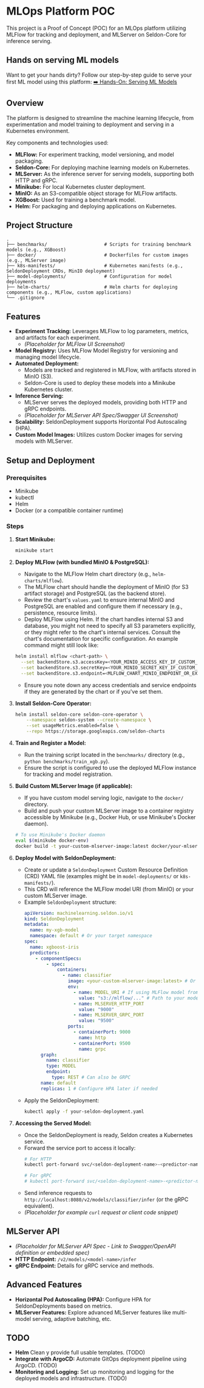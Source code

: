 # MLOps Platform POC

This project is a Proof of Concept (POC) for an MLOps platform utilizing MLFlow for tracking and deployment, and MLServer on Seldon-Core for inference serving.

## Hands on serving ML models

Want to get your hands dirty? Follow our step-by-step guide to serve your first ML model using this platform:
[➡️ Hands-On: Serving ML Models](./docs/basic-hands-on/README.md)

## Overview

The platform is designed to streamline the machine learning lifecycle, from experimentation and model training to deployment and serving in a Kubernetes environment.

Key components and technologies used:

*   **MLFlow:** For experiment tracking, model versioning, and model packaging.
*   **Seldon-Core:** For deploying machine learning models on Kubernetes.
*   **MLServer:** As the inference server for serving models, supporting both HTTP and gRPC.
*   **Minikube:** For local Kubernetes cluster deployment.
*   **MinIO:** As an S3-compatible object storage for MLFlow artifacts.
*   **XGBoost:** Used for training a benchmark model.
*   **Helm:** For packaging and deploying applications on Kubernetes.

## Project Structure

```
.
├── benchmarks/                     # Scripts for training benchmark models (e.g., XGBoost)
├── docker/                         # Dockerfiles for custom images (e.g., MLServer image)
├── k8s-manifests/                  # Kubernetes manifests (e.g., SeldonDeployment CRDs, MinIO deployment)
├── model-deployments/              # Configuration for model deployments
├── helm-charts/                    # Helm charts for deploying components (e.g., MLFlow, custom applications)
└── .gitignore
```

## Features

*   **Experiment Tracking:** Leverages MLFlow to log parameters, metrics, and artifacts for each experiment.
    *   *(Placeholder for MLFlow UI Screenshot)*
*   **Model Registry:** Uses MLFlow Model Registry for versioning and managing model lifecycle.
*   **Automated Deployment:**
    *   Models are tracked and registered in MLFlow, with artifacts stored in MinIO (S3).
    *   Seldon-Core is used to deploy these models into a Minikube Kubernetes cluster.
*   **Inference Serving:**
    *   MLServer serves the deployed models, providing both HTTP and gRPC endpoints.
    *   *(Placeholder for MLServer API Spec/Swagger UI Screenshot)*
*   **Scalability:** SeldonDeployment supports Horizontal Pod Autoscaling (HPA).
*   **Custom Model Images:** Utilizes custom Docker images for serving models with MLServer.

## Setup and Deployment

### Prerequisites

*   Minikube
*   kubectl
*   Helm
*   Docker (or a compatible container runtime)

### Steps

1.  **Start Minikube:**
    ```bash
    minikube start
    ```

2.  **Deploy MLFlow (with bundled MinIO & PostgreSQL):**
    *   Navigate to the MLFlow Helm chart directory (e.g., `helm-charts/mlflow`).
    *   The MLFlow chart should handle the deployment of MinIO (for S3 artifact storage) and PostgreSQL (as the backend store).
    *   Review the chart's `values.yaml` to ensure internal MinIO and PostgreSQL are enabled and configure them if necessary (e.g., persistence, resource limits).
    *   Deploy MLFlow using Helm. If the chart handles internal S3 and database, you might not need to specify all S3 parameters explicitly, or they might refer to the chart's internal services. Consult the chart's documentation for specific configuration. An example command might still look like:
    ```bash
    helm install mlflow <chart-path> \
      --set backendStore.s3.accessKey=<YOUR_MINIO_ACCESS_KEY_IF_CUSTOM_OR_DEFAULT> \
      --set backendStore.s3.secretKey=<YOUR_MINIO_SECRET_KEY_IF_CUSTOM_OR_DEFAULT> \
      --set backendStore.s3.endpoint=<MLFLOW_CHART_MINIO_ENDPOINT_OR_EXTERNAL>
    ```
    *   Ensure you note down any access credentials and service endpoints if they are generated by the chart or if you've set them.

3.  **Install Seldon-Core Operator:**
    ```bash
    helm install seldon-core seldon-core-operator \
        --namespace seldon-system --create-namespace \
        --set usageMetrics.enabled=false \
        --repo https://storage.googleapis.com/seldon-charts
    ```

4.  **Train and Register a Model:**
    *   Run the training script located in the `benchmarks/` directory (e.g., `python benchmarks/train_xgb.py`).
    *   Ensure the script is configured to use the deployed MLFlow instance for tracking and model registration.

5.  **Build Custom MLServer Image (if applicable):**
    *   If you have custom model serving logic, navigate to the `docker/` directory.
    *   Build and push your custom MLServer image to a container registry accessible by Minikube (e.g., Docker Hub, or use Minikube's Docker daemon).
    ```bash
    # To use Minikube's Docker daemon
    eval $(minikube docker-env)
    docker build -t your-custom-mlserver-image:latest docker/your-mlserver-dockerfile-dir
    ```

6.  **Deploy Model with SeldonDeployment:**
    *   Create or update a `SeldonDeployment` Custom Resource Definition (CRD) YAML file (examples might be in `model-deployments/` or `k8s-manifests/`).
    *   This CRD will reference the MLFlow model URI (from MinIO) or your custom MLServer image.
    *   Example `SeldonDeployment` structure:
        ```yaml
        apiVersion: machinelearning.seldon.io/v1
        kind: SeldonDeployment
        metadata:
          name: my-xgb-model
          namespace: default # Or your target namespace
        spec:
          name: xgboost-iris
          predictors:
            - componentSpecs:
                - spec:
                    containers:
                      - name: classifier
                        image: <your-custom-mlserver-image:latest> # Or a pre-built MLServer image
                        env:
                          - name: MODEL_URI # If using MLFlow model from S3
                            value: "s3://mlflow/..." # Path to your model in MinIO
                          - name: MLSERVER_HTTP_PORT
                            value: "9000"
                          - name: MLSERVER_GRPC_PORT
                            value: "9500"
                        ports:
                          - containerPort: 9000
                            name: http
                          - containerPort: 9500
                            name: grpc
              graph:
                name: classifier
                type: MODEL
                endpoint:
                  type: REST # Can also be GRPC
              name: default
              replicas: 1 # Configure HPA later if needed
        ```
    *   Apply the SeldonDeployment:
        ```bash
        kubectl apply -f your-seldon-deployment.yaml
        ```

7.  **Accessing the Served Model:**
    *   Once the SeldonDeployment is ready, Seldon creates a Kubernetes service.
    *   Forward the service port to access it locally:
        ```bash
        # For HTTP
        kubectl port-forward svc/<seldon-deployment-name>-<predictor-name>-<graph-name> 8080:8000 # Adjust ports as needed

        # For gRPC
        # kubectl port-forward svc/<seldon-deployment-name>-<predictor-name>-<graph-name> 8081:8081
        ```
    *   Send inference requests to `http://localhost:8080/v2/models/classifier/infer` (or the gRPC equivalent).
    *   *(Placeholder for example `curl` request or client code snippet)*

## MLServer API

*   *(Placeholder for MLServer API Spec - Link to Swagger/OpenAPI definition or embedded spec)*
*   **HTTP Endpoint:** `/v2/models/<model-name>/infer`
*   **gRPC Endpoint:** Details for gRPC service and methods.

## Advanced Features

*   **Horizontal Pod Autoscaling (HPA):** Configure HPA for SeldonDeployments based on metrics.
*   **MLServer Features:** Explore advanced MLServer features like multi-model serving, adaptive batching, etc.


## TODO
*   **Helm** Clean y provide full usable templates. (TODO)
*   **Integrate with ArgoCD:** Automate GitOps deployment pipeline using ArgoCD. (TODO)
*   **Monitoring and Logging:** Set up monitoring and logging for the deployed models and infrastructure. (TODO)
